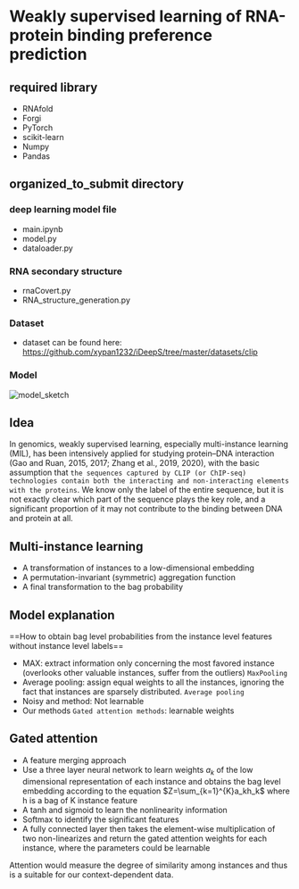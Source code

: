 # Weakly supervised learning of RNA-protein binding preference prediction

## required library

- RNAfold
- Forgi
- PyTorch
- scikit-learn
- Numpy
- Pandas

## organized_to_submit directory


### deep learning model file

- main.ipynb
- model.py
- dataloader.py

### RNA secondary structure

- rnaCovert.py
- RNA_structure_generation.py

### Dataset

- dataset can be found here: https://github.com/xypan1232/iDeepS/tree/master/datasets/clip

### Model
![model_sketch](https://cdn.jsdelivr.net/gh/imgstore/typora/20220714144814.png)


## Idea 

In genomics, weakly supervised learning, especially multi-instance learning (MIL), has been intensively applied for studying protein–DNA interaction (Gao and Ruan, 2015, 2017; Zhang et al., 2019, 2020), with the basic assumption that `the sequences captured by CLIP (or ChIP-seq) technologies contain both the interacting and non-interacting elements with the proteins`. We know only the label of the entire sequence, but it is not exactly clear which part of the sequence plays the key role, and a significant proportion of it may not contribute to the binding between DNA and protein at all. 



## Multi-instance learning

- A transformation of instances to a low-dimensional embedding
- A permutation-invariant (symmetric) aggregation function
- A final transformation to the bag probability

## Model explanation

==How to obtain bag level probabilities from the instance level features without instance level labels==

- MAX: extract information only concerning the most favored instance (overlooks other valuable instances, suffer from the outliers) `MaxPooling`
- Average pooling: assign equal weights to all the instances, ignoring the fact that instances are sparsely distributed. `Average pooling`
- Noisy and method: Not learnable
- Our methods `Gated attention methods`: learnable weights



## Gated attention

- A feature merging approach
- Use a three layer neural network to learn weights $a_k$ of the low dimensional representation of each instance and obtains the bag level embedding according to the equation $Z=\sum_{k=1}^{K}a_kh_k$ where h is a bag of K instance feature 
- A tanh and sigmoid to learn the nonlinearity information 
- Softmax to identify the significant features
- A fully connected layer then takes the element-wise multiplication of two non-linearizes and return the gated attention weights for each instance, where the parameters could be learnable


Attention would measure the degree of similarity among instances and thus is a suitable for our context-dependent data.




